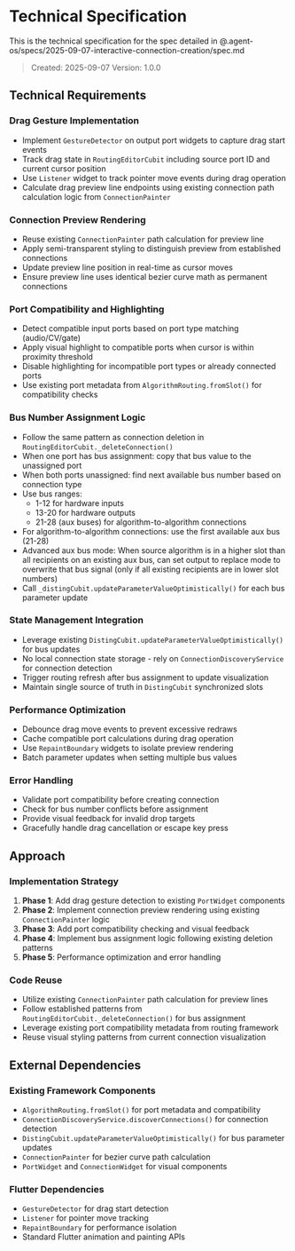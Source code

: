 # Technical Specification

This is the technical specification for the spec detailed in @.agent-os/specs/2025-09-07-interactive-connection-creation/spec.md

> Created: 2025-09-07
> Version: 1.0.0

## Technical Requirements

### Drag Gesture Implementation
- Implement `GestureDetector` on output port widgets to capture drag start events
- Track drag state in `RoutingEditorCubit` including source port ID and current cursor position
- Use `Listener` widget to track pointer move events during drag operation
- Calculate drag preview line endpoints using existing connection path calculation logic from `ConnectionPainter`

### Connection Preview Rendering
- Reuse existing `ConnectionPainter` path calculation for preview line
- Apply semi-transparent styling to distinguish preview from established connections
- Update preview line position in real-time as cursor moves
- Ensure preview line uses identical bezier curve math as permanent connections

### Port Compatibility and Highlighting
- Detect compatible input ports based on port type matching (audio/CV/gate)
- Apply visual highlight to compatible ports when cursor is within proximity threshold
- Disable highlighting for incompatible port types or already connected ports
- Use existing port metadata from `AlgorithmRouting.fromSlot()` for compatibility checks

### Bus Number Assignment Logic
- Follow the same pattern as connection deletion in `RoutingEditorCubit._deleteConnection()`
- When one port has bus assignment: copy that bus value to the unassigned port
- When both ports unassigned: find next available bus number based on connection type
- Use bus ranges: 
  - 1-12 for hardware inputs
  - 13-20 for hardware outputs  
  - 21-28 (aux buses) for algorithm-to-algorithm connections
- For algorithm-to-algorithm connections: use the first available aux bus (21-28)
- Advanced aux bus mode: When source algorithm is in a higher slot than all recipients on an existing aux bus, can set output to replace mode to overwrite that bus signal (only if all existing recipients are in lower slot numbers)
- Call `_distingCubit.updateParameterValueOptimistically()` for each bus parameter update

### State Management Integration
- Leverage existing `DistingCubit.updateParameterValueOptimistically()` for bus updates
- No local connection state storage - rely on `ConnectionDiscoveryService` for connection detection
- Trigger routing refresh after bus assignment to update visualization
- Maintain single source of truth in `DistingCubit` synchronized slots

### Performance Optimization
- Debounce drag move events to prevent excessive redraws
- Cache compatible port calculations during drag operation
- Use `RepaintBoundary` widgets to isolate preview rendering
- Batch parameter updates when setting multiple bus values

### Error Handling
- Validate port compatibility before creating connection
- Check for bus number conflicts before assignment
- Provide visual feedback for invalid drop targets
- Gracefully handle drag cancellation or escape key press

## Approach

### Implementation Strategy
1. **Phase 1**: Add drag gesture detection to existing `PortWidget` components
2. **Phase 2**: Implement connection preview rendering using existing `ConnectionPainter` logic
3. **Phase 3**: Add port compatibility checking and visual feedback
4. **Phase 4**: Implement bus assignment logic following existing deletion patterns
5. **Phase 5**: Performance optimization and error handling

### Code Reuse
- Utilize existing `ConnectionPainter` path calculation for preview lines
- Follow established patterns from `RoutingEditorCubit._deleteConnection()` for bus assignment
- Leverage existing port compatibility metadata from routing framework
- Reuse visual styling patterns from current connection visualization

## External Dependencies

### Existing Framework Components
- `AlgorithmRouting.fromSlot()` for port metadata and compatibility
- `ConnectionDiscoveryService.discoverConnections()` for connection detection
- `DistingCubit.updateParameterValueOptimistically()` for bus parameter updates
- `ConnectionPainter` for bezier curve path calculation
- `PortWidget` and `ConnectionWidget` for visual components

### Flutter Dependencies
- `GestureDetector` for drag start detection
- `Listener` for pointer move tracking
- `RepaintBoundary` for performance isolation
- Standard Flutter animation and painting APIs